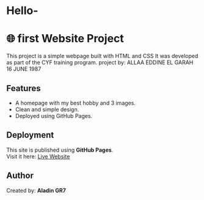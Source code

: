 # Hello-
# 🌐 first Website Project

This project is a simple webpage built with HTML and CSS
It was developed as part of the CYF training program.
project by:
ALLAA EDDINE EL GARAH
16 JUNE 1987

## Features
- A homepage with my best hobby and 3 images.
- Clean and simple design.
- Deployed using GitHub Pages.

## Deployment
This site is published using **GitHub Pages**.  
Visit it here: [Live Website]([https://codepen.io/Aladin-Gr7/pen/wBKbPrQ])

## Author
Created by: **Aladin GR7**

